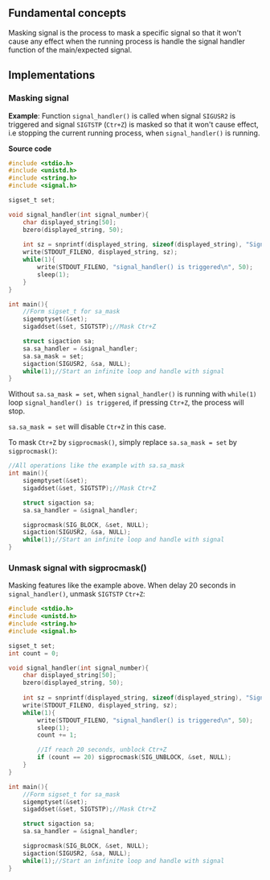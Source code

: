 ## Fundamental concepts

Masking signal is the process to mask a specific signal so that it won't cause any effect when the running process is handle the signal handler function of the main/expected signal.

## Implementations

### Masking signal

**Example**: Function ``signal_handler()`` is called when signal ``SIGUSR2`` is triggered and signal ``SIGTSTP`` (``Ctr+Z``) is masked so that it won't cause effect, i.e stopping the current running process, when ``signal_handler()`` is running.

**Source code**

```c
#include <stdio.h>
#include <unistd.h>
#include <string.h>
#include <signal.h>   

sigset_t set;

void signal_handler(int signal_number){
	char displayed_string[50];
	bzero(displayed_string, 50);
	
	int sz = snprintf(displayed_string, sizeof(displayed_string), "Signal %d is caught\n", signal_number);
	write(STDOUT_FILENO, displayed_string, sz); 
    while(1){
        write(STDOUT_FILENO, "signal_handler() is triggered\n", 50);
        sleep(1);
    }
}

int main(){ 
    //Form sigset_t for sa_mask
    sigemptyset(&set);
    sigaddset(&set, SIGTSTP);//Mask Ctr+Z

    struct sigaction sa;
    sa.sa_handler = &signal_handler;
    sa.sa_mask = set;
    sigaction(SIGUSR2, &sa, NULL);
	while(1);//Start an infinite loop and handle with signal
}
```

Without ``sa.sa_mask = set``, when ``signal_handler()`` is running with ``while(1)`` loop ``signal_handler() is triggered``, if pressing ``Ctr+Z``, the process will stop.

``sa.sa_mask = set`` will disable ``Ctr+Z`` in this case.

To mask ``Ctr+Z`` by ``sigprocmask()``, simply replace ``sa.sa_mask = set`` by ``sigprocmask()``:

```c
//All operations like the example with sa.sa_mask
int main(){ 
    sigemptyset(&set);
    sigaddset(&set, SIGTSTP);//Mask Ctr+Z

    struct sigaction sa;
    sa.sa_handler = &signal_handler;

    sigprocmask(SIG_BLOCK, &set, NULL);
    sigaction(SIGUSR2, &sa, NULL);
	while(1);//Start an infinite loop and handle with signal
}
```

### Unmask signal with sigprocmask()

Masking features like the example above. When delay 20 seconds in ``signal_handler()``, unmask ``SIGTSTP`` ``Ctr+Z``:

```c
#include <stdio.h>
#include <unistd.h>
#include <string.h>
#include <signal.h>   

sigset_t set;
int count = 0;

void signal_handler(int signal_number){
	char displayed_string[50];
	bzero(displayed_string, 50);
	
	int sz = snprintf(displayed_string, sizeof(displayed_string), "Signal %d is caught\n", signal_number);
	write(STDOUT_FILENO, displayed_string, sz); 
    while(1){
        write(STDOUT_FILENO, "signal_handler() is triggered\n", 50);
        sleep(1);
        count += 1;

        //If reach 20 seconds, unblock Ctr+Z
        if (count == 20) sigprocmask(SIG_UNBLOCK, &set, NULL);
    }
}

int main(){ 
    //Form sigset_t for sa_mask
    sigemptyset(&set);
    sigaddset(&set, SIGTSTP);//Mask Ctr+Z

    struct sigaction sa;
    sa.sa_handler = &signal_handler;

    sigprocmask(SIG_BLOCK, &set, NULL);
    sigaction(SIGUSR2, &sa, NULL);
	while(1);//Start an infinite loop and handle with signal
}
```
